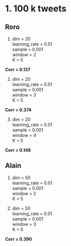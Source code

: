 # 1. 100 k tweets
## Roro
1. dim = 20  
learning_rate = 0.01  
sample = 0.001  
*window = 2*  
K = 5  

  **Corr = 0.137**

2. dim = 20  
learning_rate = 0.01  
sample = 0.001  
*window = 3*    
K = 5  

  **Corr = 0.374**
  
3. dim = 20  
learning_rate = 0.01  
sample = 0.001  
*window = 4*    
K = 5  

  **Corr = 0.148**  
  
  
 
## Alain
1. dim = 50  
learning_rate = 0.01  
sample = 0.001  
window = 2  
K = 5  

2. dim = 50  
learning_rate = 0.01  
sample = 0.001  
window = 3  
K = 5  

  **Corr = 0.390**

